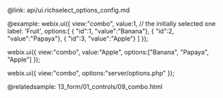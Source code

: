 @link: api/ui.richselect_options_config.md
    
@example:
webix.ui({
    view:"combo",
    value:1, // the initially selected one
    label: 'Fruit',
    options:[ 
        { "id":1, "value":"Banana"}, 
        { "id":2, "value":"Papaya"}, 
        { "id":3, "value":"Apple"}
    ]
});

webix.ui({
    view:"combo",
    value:"Apple",
    options:["Banana", "Papaya", "Apple"]
});

webix.ui({
    view:"combo",
    options:"server/options.php"
});

@relatedsample:
	13_form/01_controls/09_combo.html